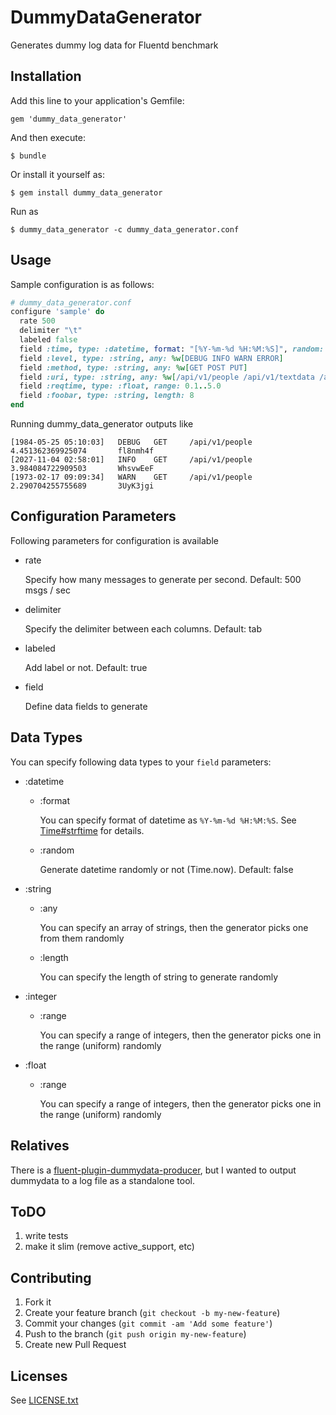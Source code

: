 # DummyDataGenerator

Generates dummy log data for Fluentd benchmark 

## Installation

Add this line to your application's Gemfile:

    gem 'dummy_data_generator'

And then execute:

    $ bundle

Or install it yourself as:

    $ gem install dummy_data_generator

Run as

    $ dummy_data_generator -c dummy_data_generator.conf

## Usage

Sample configuration is as follows:

```ruby
# dummy_data_generator.conf
configure 'sample' do
  rate 500
  delimiter "\t"
  labeled false
  field :time, type: :datetime, format: "[%Y-%m-%d %H:%M:%S]", random: true
  field :level, type: :string, any: %w[DEBUG INFO WARN ERROR]
  field :method, type: :string, any: %w[GET POST PUT]
  field :uri, type: :string, any: %w[/api/v1/people /api/v1/textdata /api/v1/messages]
  field :reqtime, type: :float, range: 0.1..5.0
  field :foobar, type: :string, length: 8
end 
```

Running dummy_data_generator outputs like

```
[1984-05-25 05:10:03]   DEBUG   GET     /api/v1/people  4.451362369925074       fl8nmh4f
[2027-11-04 02:58:01]   INFO    GET     /api/v1/people  3.984084722909503       WhsvwEeF
[1973-02-17 09:09:34]   WARN    GET     /api/v1/people  2.290704255755689       3UyK3jgi
```

## Configuration Parameters

Following parameters for configuration is available

* rate

    Specify how many messages to generate per second. Default: 500 msgs / sec

* delimiter

    Specify the delimiter between each columns. Default: tab

* labeled

    Add label or not. Default: true

* field

    Define data fields to generate

## Data Types

You can specify following data types to your `field` parameters:

* :datetime

  * :format

    You can specify format of datetime as `%Y-%m-%d %H:%M:%S`. See [Time#strftime](http://www.ruby-doc.org/core-2.0.0/Time.html#method-i-strftime) for details. 

  * :random

    Generate datetime randomly or not (Time.now). Default: false

* :string

  * :any

    You can specify an array of strings, then the generator picks one from them randomly

  * :length

    You can specify the length of string to generate randomly

* :integer

  * :range

    You can specify a range of integers, then the generator picks one in the range (uniform) randomly

* :float

  * :range

    You can specify a range of integers, then the generator picks one in the range (uniform) randomly

## Relatives

There is a [fluent-plugin-dummydata-producer](https://github.com/tagomoris/fluent-plugin-dummydata-producer), but I wanted to output dummydata to a log file as a standalone tool.

## ToDO

1. write tests
2. make it slim (remove active_support, etc)

## Contributing

1. Fork it
2. Create your feature branch (`git checkout -b my-new-feature`)
3. Commit your changes (`git commit -am 'Add some feature'`)
4. Push to the branch (`git push origin my-new-feature`)
5. Create new Pull Request

## Licenses

See [LICENSE.txt](LICENSE.txt)

